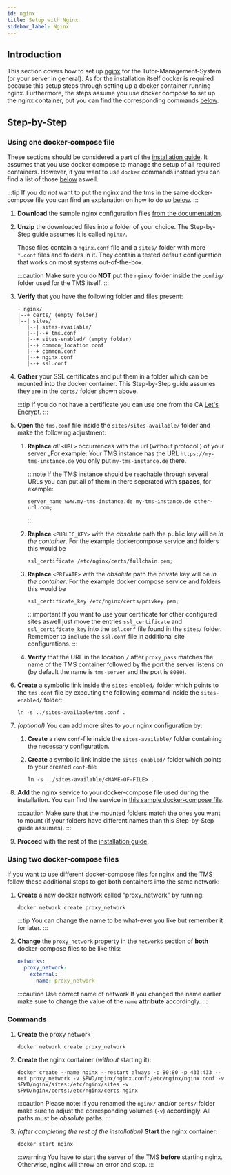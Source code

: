 ```yaml
---
id: nginx
title: Setup with Nginx
sidebar_label: Nginx
---
```


## Introduction

This section covers how to set up [nginx][nginx] for the Tutor-Management-System (or your server in general). As for the installation itself docker is required because this setup steps through setting up a docker container running nginx. Furthermore, the steps assume you use docker compose to set up the nginx container, but you can find the corresponding commands [below](#commands).

## Step-by-Step

### Using one docker-compose file

These sections should be considered a part of the [installation guide][installation-doc].
It assumes that you use docker compose to manage the setup of all required containers.
However, if you want to use `docker` commands instead you can find a list of those [below](#commands) aswell.

:::tip
If you do _not_ want to put the nginx and the tms in the same docker-compose file you can find an explanation on how to do so [below](#using-two-docker-compose-files).
:::

1. **Download** the sample nginx configuration files [from the documentation](../assets/nginx-sample.zip).

1. **Unzip** the downloaded files into a folder of your choice. The Step-by-Step guide assumes it is called `nginx/`.

   Those files contain a `nginx.conf` file and a `sites/` folder with more `*.conf` files and folders in it.
   They contain a tested default configuration that works on most systems out-of-the-box.

   :::caution
   Make sure you do **NOT** put the `nginx/` folder inside the `config/` folder used for the TMS itself.
   :::

1. **Verify** that you have the following folder and files present:

   ```
   - nginx/
   |--+ certs/ (empty folder)
   |--| sites/
      |--| sites-available/
      |--|--+ tms.conf
      |--+ sites-enabled/ (empty folder)
      |--+ common_location.conf
      |--+ common.conf
      |--+ nginx.conf
      |--+ ssl.conf
   ```

1. **Gather** your SSL certificates and put them in a folder which can be mounted into the docker container. This Step-by-Step guide assumes they are in the `certs/` folder shown above.

   :::tip
   If you do not have a certificate you can use one from the CA [Let's Encrypt][lets-encrypt].
   :::

1. **Open** the `tms.conf` file inside the `sites/sites-available/` folder and make the following adjustment:

   1. **Replace** _all_ `<URL>` occurrences with the url (without protocol!) of your server
      \_For example: Your TMS instance has the URL `https://my-tms-instance.de` you only put `my-tms-instance.de` there.

      :::note
      If the TMS instance should be reachable through several URLs you can put all of them in there seperated with **spaces**, for example:

      ```
      server_name www.my-tms-instance.de my-tms-instance.de other-url.com;
      ```

      :::

   1. **Replace** `<PUBLIC_KEY>` with the _absolute_ path the public key will be _in the container_. For the example dockercompose service and folders this would be

      ```
      ssl_certificate /etc/nginx/certs/fullchain.pem;
      ```

   1. **Replace** `<PRIVATE>` with the _absolute_ path the private key will be _in the container_. For the example docker compose service and folders this would be

      ```
      ssl_certificate_key /etc/nginx/certs/privkey.pem;
      ```

      :::important
      If you want to use your certificate for other configured sites aswell just move the entries `ssl_certificate` and `ssl_certificate_key` into the `ssl.conf` file found in the `sites/` folder. Remember to `include` the `ssl.conf` file in additional site configurations.
      :::

   1. **Verify** that the URL in the location `/` after `proxy_pass` matches the name of the TMS container followed by the port the server listens on (by default the name is `tms-server` and the port is `8080`).

1. **Create** a symbolic link inside the `sites-enabled/` folder which points to the `tms.conf` file by executing the following command inside the `sites-enabled/` folder:

   ```shell
   ln -s ../sites-available/tms.conf .
   ```

1. _(optional)_ You can add more sites to your nginx configuration by:

   1. **Create** a new `conf`-file inside the `sites-available/` folder containing the necessary configuration.

   1. **Create** a symbolic link inside the `sites-enabled/` folder which points to your created `conf`-file

      ```shell
      ln -s ../sites-available/<NAME-OF-FILE> .
      ```

1. **Add** the nginx service to your docker-compose file used during the installation. You can find the service in [this sample docker-compose file](../assets/docker-compose-nginx.yml).

   :::caution
   Make sure that the mounted folders match the ones you want to mount (if your folders have different names than this Step-by-Step guide assumes).
   :::

1. **Proceed** with the rest of the [installation guide][installation-doc-step-by-step].

### Using two docker-compose files

If you want to use different docker-compose files for nginx and the TMS follow these additional steps to get both containers into the same network:

1. **Create** a new docker network called "proxy_network" by running:

   ```shell
   docker network create proxy_network
   ```

   :::tip
   You can change the name to be what-ever you like but remember it for later.
   :::

1. **Change** the `proxy_network` property in the `networks` section of **both** docker-compose files to be like this:

   ```yml
   networks:
     proxy_network:
       external:
         name: proxy_network
   ```

   :::caution Use correct name of network
   If you changed the name earlier make sure to change the value of the `name` **attribute** accordingly.
   :::

### Commands

1. **Create** the proxy network

   ```shell
   docker network create proxy_network
   ```

1. **Create** the nginx container (_without_ starting it):

   ```shell
   docker create --name nginx --restart always -p 80:80 -p 433:433 --net proxy_network -v $PWD/nginx/nginx.conf:/etc/nginx/nginx.conf -v $PWD/nginx/sites:/etc/nginx/sites -v $PWD/nginx/certs:/etc/nginx/certs nginx
   ```

   :::caution
   Please note: If you renamed the `nginx/` and/or `certs/` folder make sure to adjust the corresponding volumes (`-v`) accordingly. All paths must be _absolute_ paths.
   :::

1. _(after completing the rest of the installation)_ **Start** the nginx container:

   ```shell
   docker start nginx
   ```

   :::warning
   You have to start the server of the TMS **before** starting nginx. Otherwise, nginx will throw an error and stop.
   :::

<!-- LINKS -->

[installation-doc]: ./installation/
[installation-doc-step-by-step]: ./installation/#step-by-step
[lets-encrypt]: https://letsencrypt.org/
[nginx]: https://www.nginx.com/
